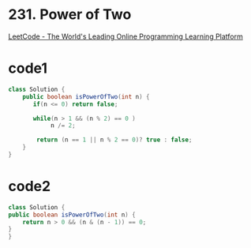 # 231. Power of Two

[LeetCode - The World's Leading Online Programming Learning Platform](https://leetcode.com/problems/power-of-two/)

# code1

```java
class Solution {
    public boolean isPowerOfTwo(int n) {
       if(n <= 0) return false;

       while(n > 1 && (n % 2) == 0 ) 
            n /= 2;

        return (n == 1 || n % 2 == 0)? true : false;
    }
}
```

# code2

```java
class Solution {
public boolean isPowerOfTwo(int n) {
    return n > 0 && (n & (n - 1)) == 0;
}
}
```
